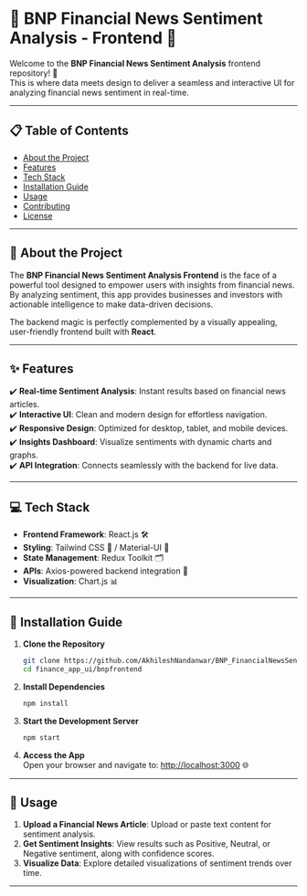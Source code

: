 # 🌟 BNP Financial News Sentiment Analysis - Frontend 🌟  

Welcome to the **BNP Financial News Sentiment Analysis** frontend repository! 🚀  
This is where data meets design to deliver a seamless and interactive UI for analyzing financial news sentiment in real-time.  

---

## 📋 Table of Contents  
- [About the Project](#about-the-project)  
- [Features](#features)  
- [Tech Stack](#tech-stack)  
- [Installation Guide](#installation-guide)  
- [Usage](#usage)  
- [Contributing](#contributing)  
- [License](#license)  

---

## 📝 About the Project  

The **BNP Financial News Sentiment Analysis Frontend** is the face of a powerful tool designed to empower users with insights from financial news.  
By analyzing sentiment, this app provides businesses and investors with actionable intelligence to make data-driven decisions.  

The backend magic is perfectly complemented by a visually appealing, user-friendly frontend built with **React**.  

---

## ✨ Features  

✔️ **Real-time Sentiment Analysis**: Instant results based on financial news articles.  
✔️ **Interactive UI**: Clean and modern design for effortless navigation.  
✔️ **Responsive Design**: Optimized for desktop, tablet, and mobile devices.  
✔️ **Insights Dashboard**: Visualize sentiments with dynamic charts and graphs.  
✔️ **API Integration**: Connects seamlessly with the backend for live data.  

---

## 💻 Tech Stack  

- **Frontend Framework**: React.js 🛠️  
- **Styling**: Tailwind CSS 🌈 / Material-UI 📐  
- **State Management**: Redux Toolkit 🗂️  
- **APIs**: Axios-powered backend integration 🔗  
- **Visualization**: Chart.js 📊  

---

## 🚀 Installation Guide  

1. **Clone the Repository**  
   ```bash  
   git clone https://github.com/AkhileshNandanwar/BNP_FinancialNewsSentimentAnalysis.git  
   cd finance_app_ui/bnpfrontend  
   ```  

2. **Install Dependencies**  
   ```bash  
   npm install  
   ```  

3. **Start the Development Server**  
   ```bash  
   npm start  
   ```  

4. **Access the App**  
   Open your browser and navigate to: [http://localhost:3000](http://localhost:3000) 🌐  

---

## 🔧 Usage  

1. **Upload a Financial News Article**: Upload or paste text content for sentiment analysis.  
2. **Get Sentiment Insights**: View results such as Positive, Neutral, or Negative sentiment, along with confidence scores.  
3. **Visualize Data**: Explore detailed visualizations of sentiment trends over time.  

---
